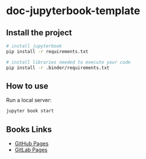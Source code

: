 # doc-jupyterbook-template

## Install the project

```bash
# install jupyterbook
pip install -r requirements.txt

# install libraries needed to execute your code  
pip install -r .binder/requirements.txt
```

## How to use

Run a local server:

```bash
jupyter book start
```

## Books Links

* [GitHub Pages](https://gwenaelcaer.github.io/doc-jupyterbook-template/)
* [GitLab Pages](https://odatis-public.gitlab-pages.ifremer.fr/training/doc-jupyterbook-template/)